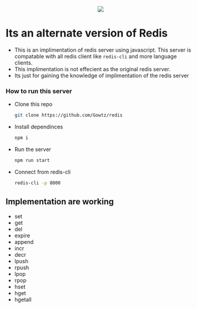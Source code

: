 
<p align="center">
    <img src="https://external-content.duckduckgo.com/iu/?u=https%3A%2F%2Fdownload.logo.wine%2Flogo%2FRedis%2FRedis-Logo.wine.png&f=1&nofb=1&ipt=e2f17eb94dc52b39d08187a2f50a00809674301b004a3ed06ccb8a002571bcd9&ipo=images"></img>
</p>


# Its an alternate version of Redis
- This is an implimentation of redis server using javascript. This server is compatable with all redis client like `redis-cli` and more language clients.
- This implimentation is not effecient as the original redis server.
- Its just for gaining the knowledge of implimentation of the redis server


### How to run this server

- Clone this repo
  ```bash
  git clone https://github.com/Gowtz/redis
  ```

- Install dependinces
  ```bash
  npm i
  ```

- Run the server
  ```bash
  npm run start
  ```

- Connect from redis-cli
  ```bash
  redis-cli -p 8000
  ```


## Implementation are working

- set
- get
- del
- expire
- append
- incr
- decr
- lpush
- rpush
- lpop
- rpop
- hset
- hget
- hgetall
